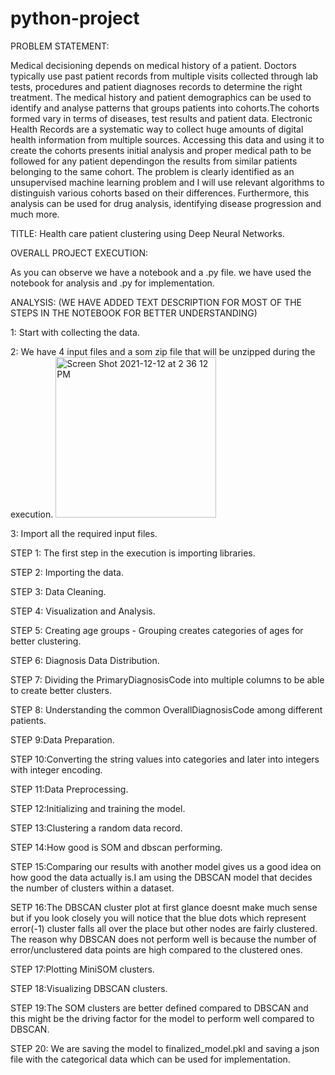 # python-project

PROBLEM STATEMENT:

Medical decisioning depends on medical history of a patient. Doctors typically use past patient records from multiple visits collected through lab tests, procedures and patient diagnoses records to determine the right treatment. The medical history and patient demographics can be used to identify and analyse patterns that groups patients into cohorts.The cohorts formed vary in terms of diseases, test results and patient data. Electronic Health Records are a systematic way to collect huge amounts of digital health information from multiple sources. Accessing this data and using it to create the cohorts presents initial analysis and proper medical path to be followed for any patient dependingon the results from similar patients belonging to the same cohort.
The problem is clearly identified as an unsupervised machine learning problem and I will use relevant algorithms to distinguish various cohorts based on their differences. Furthermore, this analysis can be used for drug analysis, identifying disease progression and much more.

TITLE: Health care patient clustering using Deep Neural Networks.

OVERALL PROJECT EXECUTION:

 As you can observe we have a notebook and a .py file. we have used the notebook for analysis and .py for implementation.
 
 ANALYSIS:
 (WE HAVE ADDED TEXT DESCRIPTION FOR MOST OF THE STEPS IN THE NOTEBOOK FOR BETTER UNDERSTANDING)

1: Start with collecting the data.

2: We have 4 input files and a som zip file that will be unzipped during the execution.
<img width="257" alt="Screen Shot 2021-12-12 at 2 36 12 PM" src="https://user-images.githubusercontent.com/89653019/145728656-9ef1d8d3-8256-4936-b85a-a8638164f527.png">

3: Import all the required input files.
   
   STEP 1: The first step in the execution is importing libraries.
   
   STEP 2: Importing the data.
   
   STEP 3: Data Cleaning.
   
   STEP 4: Visualization and Analysis.
   
   STEP 5: Creating age groups - Grouping creates categories of ages for better clustering.
   
   STEP 6: Diagnosis Data Distribution.
   
   STEP 7: Dividing the PrimaryDiagnosisCode into multiple columns to be able to create better clusters.
   
   STEP 8: Understanding the common OverallDiagnosisCode among different patients.
   
   STEP 9:Data Preparation.
   
   STEP 10:Converting the string values into categories and later into integers with integer encoding.
   
   STEP 11:Data Preprocessing.
   
   STEP 12:Initializing and training the model.
   
   STEP 13:Clustering a random data record.
   
   STEP 14:How good is SOM and dbscan performing.
   
   STEP 15:Comparing our results with another model gives us a good idea on how good the data actually is.I am using the DBSCAN model that decides the number of clusters within a dataset.
   
   SETP 16:The DBSCAN cluster plot at first glance doesnt make much sense but if you look closely you will notice that the blue dots which represent error(-1) cluster falls all over the place but other nodes are fairly clustered. The reason why DBSCAN does not perform well is because the number of error/unclustered data points are high compared to the clustered ones.
   
   STEP 17:Plotting MiniSOM clusters.
   
   STEP 18:Visualizing DBSCAN clusters.
   
   STEP 19:The SOM clusters are better defined compared to DBSCAN and this might be the driving factor for the model to perform well compared to DBSCAN.
   
   STEP 20: We are saving the model to finalized_model.pkl and saving a json file with the categorical data which can be used for implementation.
   
   
   


 
